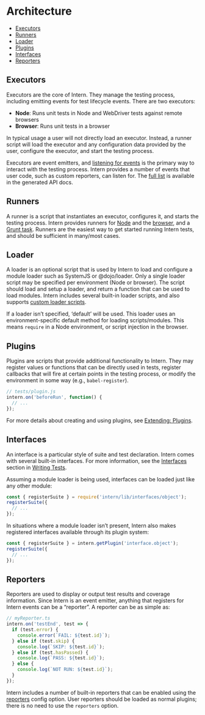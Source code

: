 # Architecture

<!-- vim-markdown-toc GFM -->

* [Executors](#executors)
* [Runners](#runners)
* [Loader](#loader)
* [Plugins](#plugins)
* [Interfaces](#interfaces)
* [Reporters](#reporters)

<!-- vim-markdown-toc -->

## Executors

Executors are the core of Intern. They manage the testing process, including
emitting events for test lifecycle events. There are two executors:

- **Node**: Runs unit tests in Node and WebDriver tests against remote browsers
- **Browser**: Runs unit tests in a browser

In typical usage a user will not directly load an executor. Instead, a runner
script will load the executor and any configuration data provided by the user,
configure the executor, and start the testing process.

Executors are event emitters, and [listening for events](api.md#on) is the
primary way to interact with the testing process. Intern provides a number of
events that user code, such as custom reporters, can listen for. The
[full list](https://theintern.io/docs.html#Intern/4/api/lib%2Fexecutors%2FExecutor/events)
is available in the generated API docs.

## Runners

A runner is a script that instantiates an executor, configures it, and starts
the testing process. Intern provides runners for [Node](running.md#node) and the
[browser](running.md#browser), and a [Grunt task](running.md#grunt). Runners are
the easiest way to get started running Intern tests, and should be sufficient in
many/most cases.

## Loader

A loader is an optional script that is used by Intern to load and configure a
module loader such as SystemJS or @dojo/loader. Only a single loader script may
be specified per environment (Node or browser). The script should load and setup
a loader, and return a function that can be used to load modules. Intern
includes several built-in loader scripts, and also supports
[custom loader scripts](extending.md#loaders).

If a loader isn’t specified, ‘default’ will be used. This loader uses an
environment-specific default method for loading scripts/modules. This means
`require` in a Node environment, or script injection in the browser.

## Plugins

Plugins are scripts that provide additional functionality to Intern. They may
register values or functions that can be directly used in tests, register
callbacks that will fire at certain points in the testing process, or modify the
environment in some way (e.g., `babel-register`).

```ts
// tests/plugin.js
intern.on('beforeRun', function() {
  // ...
});
```

For more details about creating and using plugins, see
[Extending: Plugins](extending.md#plugins).

## Interfaces

An interface is a particular style of suite and test declaration. Intern comes
with several built-in interfaces. For more information, see the
[Interfaces](writing_tests.md#interfaces) section in
[Writing Tests](writing_tests.md).

Assuming a module loader is being used, interfaces can be loaded just like any
other module:

```ts
const { registerSuite } = require('intern/lib/interfaces/object');
registerSuite({
  // ...
});
```

In situations where a module loader isn’t present, Intern also makes registered
interfaces available through its plugin system:

```ts
const { registerSuite } = intern.getPlugin('interface.object');
registerSuite({
  // ...
});
```

## Reporters

Reporters are used to display or output test results and coverage information.
Since Intern is an event emitter, anything that registers for Intern events can
be a “reporter”. A reporter can be as simple as:

```ts
// myReporter.ts
intern.on('testEnd', test => {
  if (test.error) {
    console.error(`FAIL: ${test.id}`);
  } else if (test.skip) {
    console.log(`SKIP: ${test.id}`);
  } else if (test.hasPassed) {
    console.log(`PASS: ${test.id}`);
  } else {
    console.log(`NOT RUN: ${test.id}`);
  }
});
```

Intern includes a number of built-in reporters that can be enabled using the
[reporters] config option. User reporters should be loaded as normal plugins;
there is no need to use the `reporters` option.

[reporters]:
  https://theintern.io/docs.html#Intern/4/api/lib%2Fcommon%2Fconfig/reporters
